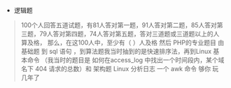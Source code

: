 - 逻辑题
> 100个人回答五道试题，有81人答对第一题，91人答对第二题，85人答对第三题，79人答对第四题，74人答对第五题，答对三道题或三道题以上的人算及格， 那么，在这100人中，至少有（ ）人及格
> 然后 PHP的专业题目 由基础题 到 sql 语句  ，到算法题我当时抽到的是快速排序法，再到Linux 基本命令 （我当时的题目是 如何在access_log 中找出一个时间段内，某个域名下 404 请求的总数）和 架构题
> Linux 分析日志 一个 awk 命令 够你 玩几年了
